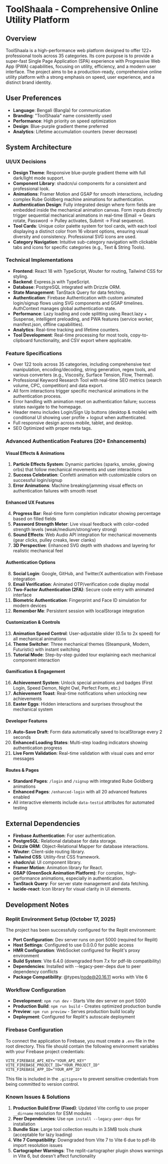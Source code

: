 # ToolShaala - Comprehensive Online Utility Platform

## Overview
ToolShaala is a high-performance web platform designed to offer 122+ professional tools across 35 categories. Its core purpose is to provide a super-fast Single Page Application (SPA) experience with Progressive Web App (PWA) capabilities, focusing on utility, efficiency, and a modern user interface. The project aims to be a production-ready, comprehensive online utility platform with a strong emphasis on speed, user experience, and a distinct brand identity.

## User Preferences
- **Language**: Bengali (Bangla) for communication
- **Branding**: "ToolShaala" name consistently used
- **Performance**: High priority on speed optimization
- **Design**: Blue-purple gradient theme preferred
- **Analytics**: Lifetime accumulation counters (never decrease)

## System Architecture

### UI/UX Decisions
- **Design Theme**: Responsive blue-purple gradient theme with full dark/light mode support.
- **Component Library**: shadcn/ui components for a consistent and professional look.
- **Animations**: Framer Motion and GSAP for smooth interactions, including complex Rube Goldberg machine animations for authentication.
- **Authentication Design**: Fully integrated design where form fields are embedded inside the mechanical animation canvas. Form inputs directly trigger sequential mechanical animations in real-time (Email → Gears rotate, Password → Pulley activates, Submit → Final sequence).
- **Tool Cards**: Unique color palette system for tool cards, with each tool displaying a distinct color from 16 vibrant options, ensuring visual diversity and consistency. Professional SVG icons are used.
- **Category Navigation**: Intuitive sub-category navigation with clickable tabs and icons for specific categories (e.g., Text & String Tools).

### Technical Implementations
- **Frontend**: React 18 with TypeScript, Wouter for routing, Tailwind CSS for styling.
- **Backend**: Express.js with TypeScript.
- **Database**: PostgreSQL integrated with Drizzle ORM.
- **State Management**: TanStack Query for data fetching.
- **Authentication**: Firebase Authentication with custom animated login/signup flows using SVG components and GSAP timelines. AuthContext manages global authentication state.
- **Performance**: Lazy loading and code splitting using React.lazy + Suspense, intelligent preloading, and PWA features (service worker, manifest.json, offline capabilities).
- **Analytics**: Real-time tracking and lifetime counters.
- **Tool Development**: Real-time processing for most tools, copy-to-clipboard functionality, and CSV export where applicable.

### Feature Specifications
- Over 122 tools across 35 categories, including comprehensive text manipulation, encoding/decoding, string generation, regex tools, and various converters (e.g., Viscosity, Surface Tension, Flow, Thermal).
- Professional Keyword Research Tool with real-time SEO metrics (search volume, CPC, competition) and data export.
- All form interactions trigger specific mechanical animations in the authentication process.
- Error handling with animation reset on authentication failure; success states navigate to the homepage.
- Header menu includes Login/Sign Up buttons (desktop & mobile) with conditional UI showing user profile + logout when authenticated.
- Full responsive design across mobile, tablet, and desktop.
- SEO Optimized with proper meta tags.

### Advanced Authentication Features (20+ Enhancements)
#### Visual Effects & Animations
1. **Particle Effects System**: Dynamic particles (sparks, smoke, glowing orbs) that follow mechanical movements and user interactions
2. **Success Celebration**: Confetti animation with customizable colors on successful login/signup
3. **Error Animations**: Machine breaking/jamming visual effects on authentication failures with smooth reset

#### Enhanced UX Features
4. **Progress Bar**: Real-time form completion indicator showing percentage based on filled fields
5. **Password Strength Meter**: Live visual feedback with color-coded strength levels (weak/medium/strong/very strong)
6. **Sound Effects**: Web Audio API integration for mechanical movements (gear clicks, pulley creaks, lever clanks)
7. **3D Perspective**: Enhanced SVG depth with shadows and layering for realistic mechanical feel

#### Authentication Options
8. **Social Login**: Google, GitHub, and Twitter/X authentication with Firebase integration
9. **Email Verification**: Animated OTP/verification code display modal
10. **Two-Factor Authentication (2FA)**: Secure code entry with animated interface
11. **Biometric Authentication**: Fingerprint and Face ID simulation for modern devices
12. **Remember Me**: Persistent session with localStorage integration

#### Customization & Controls
13. **Animation Speed Control**: User-adjustable slider (0.5x to 2x speed) for all mechanical animations
14. **Theme Switcher**: Three mechanical themes (Steampunk, Modern, Futuristic) with instant switching
15. **Tutorial Mode**: Step-by-step guided tour explaining each mechanical component interaction

#### Gamification & Engagement
16. **Achievement System**: Unlock special animations and badges (First Login, Speed Demon, Night Owl, Perfect Form, etc.)
17. **Achievement Toast**: Real-time notifications when unlocking new achievements
18. **Easter Eggs**: Hidden interactions and surprises throughout the mechanical system

#### Developer Features
19. **Auto-Save Draft**: Form data automatically saved to localStorage every 2 seconds
20. **Enhanced Loading States**: Multi-step loading indicators showing authentication progress
21. **Live Form Validation**: Real-time validation with visual cues and error messages

#### Routes & Pages
- **Standard Pages**: `/login` and `/signup` with integrated Rube Goldberg animations
- **Enhanced Pages**: `/enhanced-login` with all 20 advanced features enabled
- All interactive elements include `data-testid` attributes for automated testing

## External Dependencies
- **Firebase Authentication**: For user authentication.
- **PostgreSQL**: Relational database for data storage.
- **Drizzle ORM**: Object-Relational Mapper for database interactions.
- **Wouter**: Client-side routing library.
- **Tailwind CSS**: Utility-first CSS framework.
- **shadcn/ui**: UI component library.
- **Framer Motion**: Animation library for React.
- **GSAP (GreenSock Animation Platform)**: For complex, high-performance animations, especially in authentication.
- **TanStack Query**: For server state management and data fetching.
- **lucide-react**: Icon library for visual clarity in UI elements.

## Development Notes

### Replit Environment Setup (October 17, 2025)
The project has been successfully configured for the Replit environment:
- **Port Configuration**: Dev server runs on port 5000 (required for Replit)
- **Host Settings**: Configured to use 0.0.0.0 for public access
- **HMR Configuration**: WebSocket configured for Replit's proxy environment
- **Build System**: Vite 6.4.0 (downgraded from 7.x for pdf-lib compatibility)
- **Dependencies**: Installed with --legacy-peer-deps due to peer dependency conflicts
- **Package Compatibility**: @types/node@20.16.11 works with Vite 6

### Workflow Configuration
- **Development**: `npm run dev` - Starts Vite dev server on port 5000
- **Production Build**: `npm run build` - Creates optimized production bundle
- **Preview**: `npm run preview` - Serves production build locally
- **Deployment**: Configured for Replit's autoscale deployment

### Firebase Configuration
To connect the application to Firebase, you must create a `.env` file in the root directory. This file should contain the following environment variables with your Firebase project credentials:

```
VITE_FIREBASE_API_KEY="YOUR_API_KEY"
VITE_FIREBASE_PROJECT_ID="YOUR_PROJECT_ID"
VITE_FIREBASE_APP_ID="YOUR_APP_ID"
```

This file is included in the `.gitignore` to prevent sensitive credentials from being committed to version control.

### Known Issues & Solutions
1. **Production Build Error (Fixed)**: Updated Vite config to use proper `__dirname` resolution for ESM modules
2. **Peer Dependencies**: Use `npm install --legacy-peer-deps` for installation
3. **Bundle Size**: Large tool collection results in 3.5MB tools chunk (acceptable for lazy loading)
4. **Vite 7 Compatibility**: Downgraded from Vite 7 to Vite 6 due to pdf-lib import resolution issues
5. **Cartographer Warnings**: The replit-cartographer plugin shows warnings in Vite 6, but doesn't affect functionality